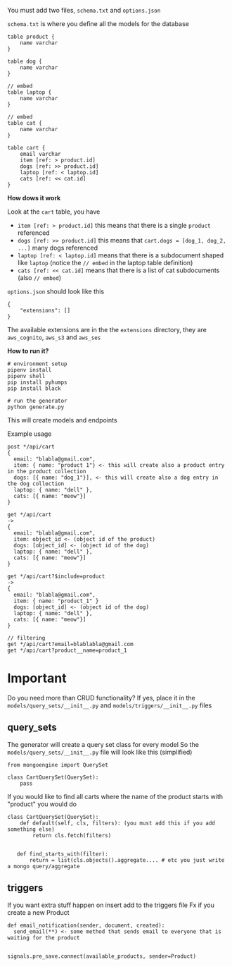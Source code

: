 You must add two files, `schema.txt` and `options.json`

`schema.txt` is where you define all the models for the database

```
table product {
    name varchar
}

table dog {
	name varchar
}

// embed
table laptop {
	name varchar
}

// embed
table cat {
	name varchar
}

table cart {
    email varchar
    item [ref: > product.id]
    dogs [ref: >> product.id]
    laptop [ref: < laptop.id]
    cats [ref: << cat.id]
}
```

**How dows it work**

Look at the `cart` table, you have

- `item [ref: > product.id]` this means that there is a single `product ` referenced
- `dogs [ref: >> product.id]` this means that `cart.dogs = [dog_1, dog_2, ...]` many dogs referenced
- `laptop [ref: < laptop.id]` means that there is a subdocument shaped like `laptop` (notice the `// embed` in the laptop table definition)
- `cats [ref: << cat.id]` means that there is a list of cat subdocuments (also `// embed`)

`options.json` should look like this

```
{
	"extensions": []
}
```
The available extensions are in the the `extensions` directory, they are `aws_cognito`, `aws_s3` and `aws_ses`

**How to run it?**

```
# environment setup
pipenv install
pipenv shell
pip install pyhumps
pip install black

# run the generator
python generate.py
```

This will create models and endpoints

Example usage
```
post */api/cart
{
  email: "blabla@gmail.com",
  item: { name: "product 1"} <- this will create also a product entry in the product collection
  dogs: [{ name: "dog_1"}], <- this will create also a dog entry in the dog collection
  laptop: { name: "dell" },
  cats: [{ name: "meow"}]
}

get */api/cart
->
{
  email: "blabla@gmail.com",
  item: object_id <- (object id of the product)
  dogs: [object_id] <- (object id of the dog)
  laptop: { name: "dell" },
  cats: [{ name: "meow"}]
}

get */api/cart?$include=product
->
{
  email: "blabla@gmail.com",
  item: { name: "product_1" }
  dogs: [object_id] <- (object id of the dog)
  laptop: { name: "dell" },
  cats: [{ name: "meow"}]
}

// filtering
get */api/cart?email=blablabla@gmail.com
get */api/cart?product__name=product_1

```

# Important
Do you need more than CRUD functionality?
If yes, place it in the `models/query_sets/__init__.py` and `models/triggers/__init__.py` files

## query_sets
The generator will create a query set class for every model
So the `models/query_sets/__init__.py` file will look like this (simplified)

```
from mongoengine import QuerySet

class CartQuerySet(QuerySet):
	pass
```

If you would like to find all carts where the name of the product starts with "product" you would do

```
class CartQuerySet(QuerySet):
	def default(self, cls, filters): (you must add this if you add something else)
		return cls.fetch(filters)
	
   
   def find_starts_with(filter):
	   return = list(cls.objects().aggregate.... # etc you just write a mongo query/aggregate
```		
## triggers
If you want extra stuff happen on insert add to the triggers file
Fx if you create a new Product

```
def email_notification(sender, document, created):
  send_email(**) <- some method that sends email to everyone that is waiting for the product


signals.pre_save.connect(available_products, sender=Product)
```
